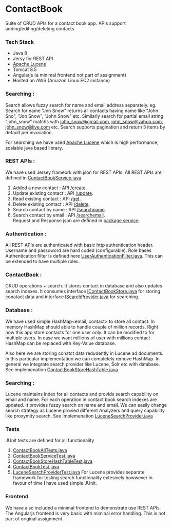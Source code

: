 # ContactBook
Suite of CRUD APIs for a contact book app. APIs support adding/editing/deleting contacts

### Tech Stack
* Java 8
* Jersy for REST API
* [Apache Lucene](https://lucene.apache.org)
* Tomcat 8.5
* Angularjs (a minimal frontend not part of assignment)
* Hosted on AWS (Amazon Linux EC2 instance)

### Searching :
Search allows fuzzy search for name and email address separately.
eg. Search for name  "Jon Snow" returns all contacts having name like "John Sno", "Jon Snow", "John Snow" etc.
Similarly search for partial email string "john_snow" matchs with john_snow@gmail.com, john_snow@yahoo.com, john_snow@live.com etc.
Search supports pagination and return 5 items by default per invocation.

For searching we have used [Apache Lucene](https://lucene.apache.org) which is high performance, scalable java based library. 

### REST APIs :
We have used Jersey frameork with json for REST APIs.
All REST APIs are defined in [ContactBookService.java](https://github.com/pedke/ContactBook/blob/master/ContactBookRestAPI/src/com/contactbook/service/ContactBookService.java).
1. Added a new contact : API [/create](https://github.com/pedke/ContactBook/blob/master/ContactBookRestAPI/src/com/contactbook/service/ContactBookService.java#L43-L80).
2. Update existing contact : API [/update](https://github.com/pedke/ContactBook/blob/master/ContactBookRestAPI/src/com/contactbook/service/ContactBookService.java#L86-L123).
3. Read existing contact : API [/get](https://github.com/pedke/ContactBook/blob/master/ContactBookRestAPI/src/com/contactbook/service/ContactBookService.java#L130-L160).
4. Delete existing contact : API [/delete](https://github.com/pedke/ContactBook/blob/master/ContactBookRestAPI/src/com/contactbook/service/ContactBookService.java#L168-L195).
5. Search contact by name : API [/searchname](https://github.com/pedke/ContactBook/blob/master/ContactBookRestAPI/src/com/contactbook/service/ContactBookService.java#L203-L241).
6. Search contact by email : API [/searchemail](https://github.com/pedke/ContactBook/blob/master/ContactBookRestAPI/src/com/contactbook/service/ContactBookService.java#L248-L287).
<br/>Request and Response json are defined in [package service](https://github.com/pedke/ContactBook/tree/master/ContactBookRestAPI/src/com/contactbook/service).

### Authentication :
All REST APIs are authenticated with basic http authentication header. Username and passoword are hard coded (configurable). Role bases Authentication filter is defined here [UserAuthenticationFilter.java](https://github.com/pedke/ContactBook/blob/master/ContactBookRestAPI/src/com/contactbook/service/UserAuthenticationFilter.java). This can be extended to have multiple roles.   

### ContactBook : 
CRUD operations + search. It stores contact in database and also updates search indexes. It consumes interface [IContactBookStore.java](https://github.com/pedke/ContactBook/blob/master/ContactBookRestAPI/src/com/contactbook/IContactBookStore.java) for storing conatact data and interface [ISearchProvider.java](https://github.com/pedke/ContactBook/blob/master/ContactBookRestAPI/src/com/contactbook/ISearchProvider.java) for searching.

### Database :
We have used simple HashMap<email, contact> to store all contact. In memory HashMap should able to handle couple of million records.
Right now this app store contacts for one user only. It can be modified to for multiple users. In case we want millions of user with millions contact HashMap can be replaced with Key-Value database.

Also here we are storing conatct data redudently in Lucene ad documents. In this particular implementation we can completely remove HashMap. In general we integrate search provider like Lucene, Solr etc with database.
See implemenation [ContactBookStoreHashTable.java](https://github.com/pedke/ContactBook/blob/master/ContactBookRestAPI/src/com/contactbook/ContactBookStoreHashTable.java)

### Searching :
Lucene maintains index for all contacts and provids search capability on email and name. For each operation in contact book search indexes are updated. It provides fuzzy search on name and email. We can easily change search strategy as Lucene provied different Analyzers and query capability like proxymity search.
See implemenation [LuceneSearchProvider.java](https://github.com/pedke/ContactBook/blob/master/ContactBookRestAPI/src/com/contactbook/LuceneSearchProvider.java)

### Tests
JUnit tests are defined for all functionality
1. [ContactBookAllTests.java](https://github.com/pedke/ContactBook/blob/master/ContactBookRestAPI/src/test/ContactBookAllTests.java)
2. [ContactBookServiceTest.java](https://github.com/pedke/ContactBook/blob/master/ContactBookRestAPI/src/test/ContactBookServiceTest.java)
3. [ContactBookStoreHashTableTest.java](https://github.com/pedke/ContactBook/blob/master/ContactBookRestAPI/src/test/ContactBookStoreHashTableTest.java)
4. [ContactBookTest.java](https://github.com/pedke/ContactBook/blob/master/ContactBookRestAPI/src/test/ContactBookTest.java)
5. [LuceneSearchProviderTest.java](https://github.com/pedke/ContactBook/blob/master/ContactBookRestAPI/src/test/LuceneSearchProviderTest.java)
For Lucene provides separate framework for testing search functionality extesively howwever in favour of time I have used simple JUnit.

### Frontend
We have also included a minimal frontend to demonstrate use REST APIs. The Angularjs frontend is very basic with miminal error handling. This is not part of original assignment. 
